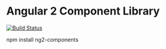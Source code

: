 # Angular 2 Component Library

[![Build Status](https://travis-ci.org/ChrisMurphy/ng2-components.svg?branch=master)](https://travis-ci.org/ChrisMurphy/ng2-components)

npm install ng2-components
